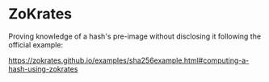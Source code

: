 # ZoKrates
Proving knowledge of a hash's pre-image without disclosing it following the official example:

https://zokrates.github.io/examples/sha256example.html#computing-a-hash-using-zokrates

